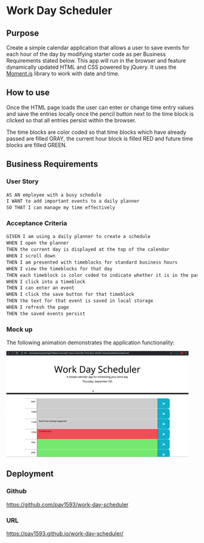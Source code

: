 #  Work Day Scheduler

## Purpose

Create a simple calendar application that allows a user to save events for each hour of the day by modifying starter code as per Business Requirements stated below. This app will run in the browser and feature dynamically updated HTML and CSS powered by jQuery. It uses the [Moment.js](https://momentjs.com/) library to work with date and time. 

## How to use

Once the HTML page loads the user can enter or change time entry values and save the entries locally once the pencil button next to the time block is clicked so that all entries persist within the browser.

The time blocks are color coded so that time blocks which have already passed are filled GRAY, the current hour block is filled RED and future time blocks are filled GREEN.

## Business Requirements

### User Story

```md
AS AN employee with a busy schedule
I WANT to add important events to a daily planner
SO THAT I can manage my time effectively
```

### Acceptance Criteria

```md
GIVEN I am using a daily planner to create a schedule
WHEN I open the planner
THEN the current day is displayed at the top of the calendar
WHEN I scroll down
THEN I am presented with timeblocks for standard business hours
WHEN I view the timeblocks for that day
THEN each timeblock is color coded to indicate whether it is in the past, present, or future
WHEN I click into a timeblock
THEN I can enter an event
WHEN I click the save button for that timeblock
THEN the text for that event is saved in local storage
WHEN I refresh the page
THEN the saved events persist
```

### Mock up

The following animation demonstrates the application functionality:

![A user clicks on slots on the color-coded calendar and edits the events.](./Assets/05-third-party-apis-homework-demo.gif)


## Deployment

### Github

https://github.com/pav1593/work-day-scheduler

### URL

https://pav1593.github.io/work-day-scheduler/
